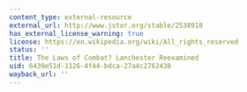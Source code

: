 ```yaml
---
content_type: external-resource
external_url: http://www.jstor.org/stable/2538918
has_external_license_warning: true
license: https://en.wikipedia.org/wiki/All_rights_reserved
status: ''
title: The Laws of Combat? Lanchester Reexamined
uid: 6439e51d-1126-4f44-bdca-27a4c2762438
wayback_url: ''
---
```

